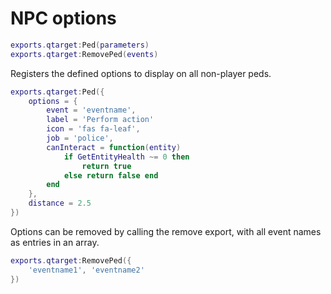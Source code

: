 # NPC options
```lua
exports.qtarget:Ped(parameters)
exports.qtarget:RemovePed(events)
```
Registers the defined options to display on all non-player peds.

```lua
exports.qtarget:Ped({
 	options = {
		event = 'eventname',
		label = 'Perform action'
		icon = 'fas fa-leaf',
		job = 'police',
		canInteract = function(entity)
			if GetEntityHealth ~= 0 then
				return true
			else return false end
		end
	},
	distance = 2.5
})
```

Options can be removed by calling the remove export, with all event names as entries in an array.
```lua
exports.qtarget:RemovePed({
	'eventname1', 'eventname2'
})

